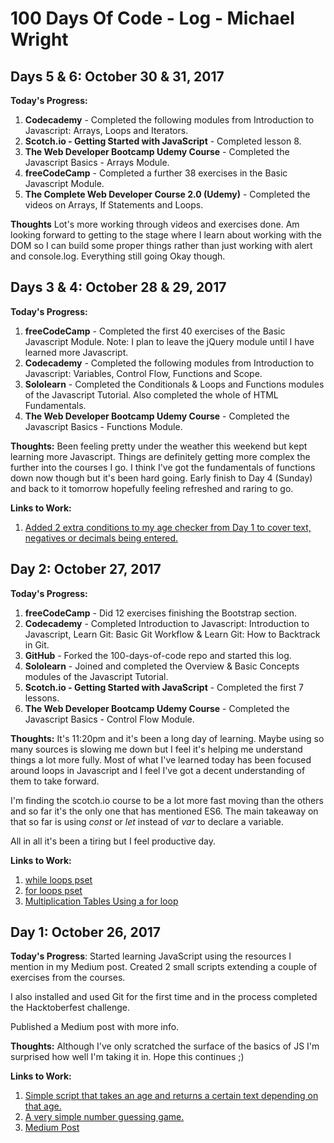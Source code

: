 # 100 Days Of Code - Log - Michael Wright

## Days 5 & 6: October 30 & 31, 2017

**Today's Progress:**
1. **Codecademy** - Completed the following modules from Introduction to Javascript: Arrays, Loops and Iterators.
2. **Scotch.io - Getting Started with JavaScript** - Completed lesson 8.
3. **The Web Developer Bootcamp Udemy Course** - Completed the Javascript Basics - Arrays Module.
4. **freeCodeCamp** - Completed a further 38 exercises in the Basic Javascript Module.
5. **The Complete Web Developer Course 2.0 (Udemy)** - Completed the videos on Arrays, If Statements and Loops.

**Thoughts** Lot's more working through videos and exercises done. Am looking forward to getting to the stage where I learn about working with the DOM so I can build some proper things rather than just working with alert and console.log. Everything still going Okay though.

## Days 3 & 4: October 28 & 29, 2017

**Today's Progress:**
1. **freeCodeCamp** - Completed the first 40 exercises of the Basic Javascript Module. Note: I plan to leave the jQuery module until I have learned more Javascript.
2. **Codecademy** - Completed the following modules from Introduction to Javascript: Variables, Control Flow, Functions and Scope.
3. **Sololearn** - Completed the Conditionals & Loops and Functions modules of the Javascript Tutorial. Also completed the whole of HTML Fundamentals.
4. **The Web Developer Bootcamp Udemy Course** - Completed the Javascript Basics - Functions Module.

**Thoughts:** Been feeling pretty under the weather this weekend but kept learning more Javascript. Things are definitely getting more complex the further into the courses I go. I think I've got the fundamentals of functions down now though but it's been hard going. Early finish to Day 4 (Sunday) and back to it tomorrow hopefully feeling refreshed and raring to go.

**Links to Work:**
1. [Added 2 extra conditions to my age checker from Day 1 to cover text, negatives or decimals being entered.](https://codepen.io/michaelwright74/pen/vWBEPx)
 
## Day 2: October 27, 2017

**Today's Progress:**
1. **freeCodeCamp** - Did 12 exercises finishing the Bootstrap section.
2. **Codecademy** - Completed Introduction to Javascript: Introduction to Javascript, Learn Git: Basic Git Workflow & Learn Git: How to Backtrack in Git.
3. **GitHub** - Forked the 100-days-of-code repo and started this log.
4. **Sololearn** - Joined and completed the Overview & Basic Concepts modules of the Javascript Tutorial.
5. **Scotch.io - Getting Started with JavaScript** - Completed the first 7 lessons.
6. **The Web Developer Bootcamp Udemy Course** - Completed the Javascript Basics - Control Flow Module.

**Thoughts:** It's 11:20pm and it's been a long day of learning. Maybe using so many sources is slowing me down but I feel it's helping me understand things a lot more fully. Most of what I've learned today has been focused around loops in Javascript and I feel I've got a decent understanding of them to take forward.

I'm finding the scotch.io course to be a lot more fast moving than the others and so far it's the only one that has mentioned ES6. The main takeaway on that so far is using *const* or *let* instead of *var* to declare a variable.

All in all it's been a tiring but I feel productive day.

**Links to Work:**
1. [while loops pset](https://codepen.io/michaelwright74/pen/GOKVwr?editors=1111)
2. [for loops pset](https://codepen.io/michaelwright74/pen/POoqXd?editors=1111)
3. [Multiplication Tables Using a for loop](https://codepen.io/michaelwright74/pen/POoNWE)

## Day 1: October 26, 2017

**Today's Progress**: Started learning JavaScript using the resources I mention in my Medium post. Created 2 small scripts extending a couple of exercises from the courses.

I also installed and used Git for the first time and in the process completed the Hacktoberfest challenge.

Published a Medium post with more info.

**Thoughts:** Although I've only scratched the surface of the basics of JS I'm surprised how well I'm taking it in. Hope this continues ;)

**Links to Work:** 
1. [Simple script that takes an age and returns a certain text depending on that age.](https://codepen.io/michaelwright74/pen/vWBEPx)
2. [A very simple number guessing game.](https://codepen.io/michaelwright74/pen/eeOZXd)
3. [Medium Post](https://medium.com/@michaelwright74/day-1-of-my-100daysofcode-b91065256a96)




